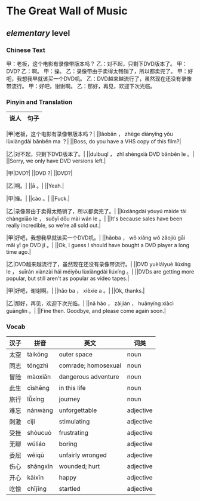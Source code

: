 # The Great Wall of Music
## *elementary* level

### Chinese Text
甲：老板，这个电影有录像带版本吗？
乙：对不起，只剩下DVD版本了。
甲：DVD?
乙：啊。
甲：操。
乙：录像带由于卖得太畅销了，所以都卖完了。
甲：好吧，我想我早就该买一个DVD机。
乙：DVD越来越流行了，虽然现在还没有录像带流行。
甲：好吧，谢谢啊。
乙：那好，再见，欢迎下次光临。

### Pinyin and Translation
|说人|句子|
|----|----|

|甲|老板，这个电影有录像带版本吗？|
||lǎobǎn ， zhège diànyǐng yǒu lùxiàngdài bǎnběn ma ？|
||Boss, do you have a VHS copy of this film?|

|乙|对不起，只剩下DVD版本了。|
||duìbuqǐ ， zhǐ shèngxià DVD bǎnběn le 。|
||Sorry, we only have DVD versions left.|

|甲|DVD?|
||DVD ?|
||DVD?|

|乙|啊。|
||ā 。|
||Yeah.|

|甲|操。|
||cào 。|
||Fuck.|

|乙|录像带由于卖得太畅销了，所以都卖完了。|
||lùxiàngdài yóuyú màide tài chàngxiāo le ， suǒyǐ dōu mài wán le 。|
||It's because sales have been really incredible, so we're all sold out.|

|甲|好吧，我想我早就该买一个DVD机。|
||hǎoba ， wǒ xiǎng wǒ zǎojiù gāi mǎi yī ge DVD jī 。|
||Ok, I guess I should have bought a DVD player a long time ago.|

|乙|DVD越来越流行了，虽然现在还没有录像带流行。|
||DVD yuèláiyuè liúxíng le ， suīrán xiànzài hái méiyǒu lùxiàngdài liúxíng 。|
||DVDs are getting more popular, but still aren't as popular as video tapes.|

|甲|好吧，谢谢啊。|
||hǎo ba ， xièxie a 。|
||Ok, thanks.|

|乙|那好，再见，欢迎下次光临。|
||nā hǎo ， zàijiàn ， huānyíng xiàcì guānglín 。|
||Fine then. Goodbye, and please come again soon.|
### Vocab
|汉子|拼音|英文|词类|
|----|----|----|----|
|太空|tàikōng|outer space|noun|
|同志|tóngzhì|comrade; homosexual|noun|
|冒险|màoxiǎn|dangerous adventure|noun|
|此生|cǐshēng|in this life|noun|
|旅行|lǚxíng|journey|noun|
|难忘|nánwàng|unforgettable|adjective|
|刺激|cìji|stimulating|adjective|
|受挫|shòucuò|frustrating|adjective|
|无聊|wúliáo|boring|adjective|
|委屈|wěiqū|unfairly wronged|adjective|
|伤心|shāngxīn|wounded; hurt|adjective|
|开心|kāixīn|happy|adjective|
|吃惊|chījīng|startled|adjective|